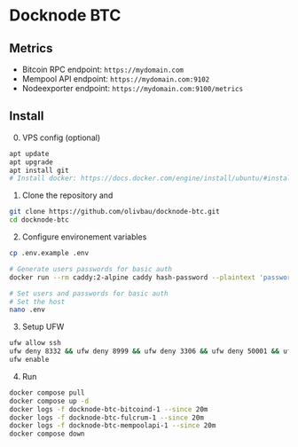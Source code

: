 # Docknode BTC

## Metrics

* Bitcoin RPC endpoint: `https://mydomain.com`
* Mempool API endpoint: `https://mydomain.com:9102`
* Nodeexporter endpoint: `https://mydomain.com:9100/metrics`

## Install 

0. VPS config (optional)
```bash
apt update
apt upgrade
apt install git
# Install docker: https://docs.docker.com/engine/install/ubuntu/#install-using-the-repository
```

1. Clone the repository and
```bash
git clone https://github.com/olivbau/docknode-btc.git
cd docknode-btc
```

2. Configure environement variables
```bash
cp .env.example .env

# Generate users passwords for basic auth
docker run --rm caddy:2-alpine caddy hash-password --plaintext 'password'

# Set users and passwords for basic auth
# Set the host
nano .env
```

3. Setup UFW
```bash
ufw allow ssh
ufw deny 8332 && ufw deny 8999 && ufw deny 3306 && ufw deny 50001 && ufw deny 8080 && ufw deny 8000
ufw enable
```

4. Run
```bash
docker compose pull
docker compose up -d
docker logs -f docknode-btc-bitcoind-1 --since 20m
docker logs -f docknode-btc-fulcrum-1 --since 20m
docker logs -f docknode-btc-mempoolapi-1 --since 20m
docker compose down
```